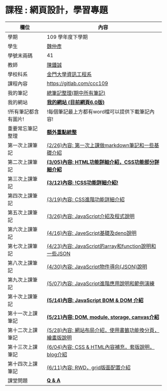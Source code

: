 # 課程 : 網頁設計，學習專題

欄位 | 內容
-----|--------
學期 | 109 學年度下學期
學生|[魏仲彥](https://www.facebook.com/ericjjkk)
學號末兩碼| 41
教師 | [陳鍾誠](https://www.nqu.edu.tw/educsie/index.php?act=blog&code=list&ids=4)
學校科系 | [金門大學資訊工程系](https://www.nqu.edu.tw/educsie/index.php)
課程內容| https://gitlab.com/ccc109
我的筆記| [總筆記整理(期中所有筆記)](https://github.com/stereomp3/wp109b/wiki/NoteSortOut.md)
我的網站| **[我的網站  (目前網頁6.0版)](https://stereomp3.github.io/wp109b/homework/MyWeb6.0/MyWeb.html)**
!所有筆記都含有圖片!  |  !每個筆記最上方都有word檔可以提供下載筆記內容!
重要常忘筆記整理 | **[額外重點統整](https://github.com/stereomp3/wp109b/wiki/keypoint.md)**
第一次上課筆記   | [(2/26)內容: 第一次上課做markdown筆記和一些基礎介紹](https://github.com/stereomp3/wp109b/wiki/week1.md)
第二次上課筆記   | **[(3/05)內容: HTML功能詳細介紹，CSS功能部分詳細介紹](https://github.com/stereomp3/wp109b/wiki/week2.md)**
第三次上課筆記   | **[(3/12)內容: !CSS功能詳細介紹!](https://github.com/stereomp3/wp109b/wiki/week3.md)**
第四次上課筆記   | [(3/19)內容: CSS進階功能詳細介紹](https://github.com/stereomp3/wp109b/wiki/week4.md)
第五次上課筆記   | [(3/26)內容: JavaScript介紹及程式說明](https://github.com/stereomp3/wp109b/wiki/week5.md)
第六次上課筆記   | [(4/16)內容: JaveScript基礎及deno說明](https://github.com/stereomp3/wp109b/wiki/week8.md)
第七次上課筆記   | [(4/23)內容: JavaScript的array和function說明和一些JSON](https://github.com/stereomp3/wp109b/wiki/week9.md)
第八次上課筆記   | [(4/30)內容: JavaScript物件導向(JSON)說明](https://github.com/stereomp3/wp109b/wiki/week10.md)
第九次上課筆記   | [(5/07)內容: JavaScript進階應用說明和範例演練](https://github.com/stereomp3/wp109b/wiki/week11.md)
第十次上課筆記   | **[(5/14)內容: JavaScript BOM & DOM 介紹](https://github.com/stereomp3/wp109b/wiki/week12.md)**
第十一次上課筆記 | **[(5/21)內容: DOM, module, storage, canvas介紹](https://github.com/stereomp3/wp109b/wiki/week13.md)**
第十二次上課筆記 | [(5/28)內容: 網站布局介紹，使用書籤功能換分頁，繪畫版說明](https://github.com/stereomp3/wp109b/wiki/week14.md)
第十三次上課筆記 | [(6/04)內容: CSS & HTML內容補充，套版說明，blog介紹](https://github.com/stereomp3/wp109b/wiki/week15.md)
第十四次上課筆記 | [(6/11)內容: RWD，grid版面配置介紹](https://github.com/stereomp3/wp109b/wiki/week16.md)
課堂問題        |**[ Q & A ](https://github.com/stereomp3/wp109b/wiki/QA.md)**


